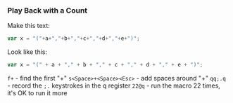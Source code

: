### Play Back with a Count

Make this text:

```javascript
var x = "("+a+","+b+","+c+","+d+","+e+")";
```

Look like this:

```javascript
var x = "(" + a + "," + b + "," + c + "," + d + "," + e + ")";
```

`f+` - find the first "+" 
`s<Space>+<Space><Esc>` - add spaces around "+"
`qq;.q` - record the `;.` keystrokes in the q register
`22@q` - run the macro 22 times, it's OK to run it more
